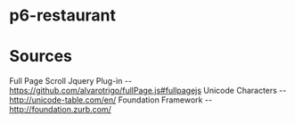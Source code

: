 p6-restaurant
=============
Sources
======
Full Page Scroll Jquery Plug-in -- https://github.com/alvarotrigo/fullPage.js#fullpagejs
Unicode Characters -- http://unicode-table.com/en/
Foundation Framework -- http://foundation.zurb.com/
